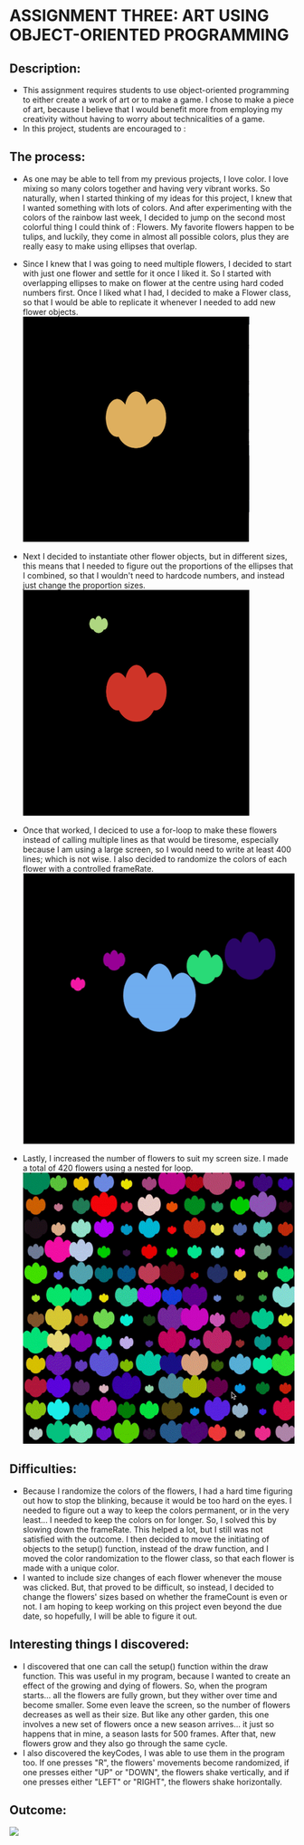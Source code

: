 # ASSIGNMENT THREE: ART USING OBJECT-ORIENTED PROGRAMMING

## Description: 
- This assignment requires students to use object-oriented programming to either create a work of art or to make a game. I chose to make a piece of art, because I believe that I would benefit more from employing my creativity without having to worry about technicalities of a game. 
- In this project, students are encouraged to :

## The process:
- As one may be able to tell from my previous projects, I love color. I love mixing so many colors together and having very vibrant works. So naturally, when I started thinking of my ideas for this project, I knew that I wanted something with lots of colors. And after experimenting with the colors of the rainbow last week, I decided to jump on the second most colorful thing I could think of : Flowers. My favorite flowers happen to be tulips, and luckily, they come in almost all possible colors, plus they are really easy to make using ellipses that overlap. 
- Since I knew that I was going to need multiple flowers, I decided to start with just one flower and settle for it once I liked it. So I started with overlapping ellipses to make on flower at the centre using hard coded numbers first. Once I liked what I had, I decided to make a Flower class, so that I would be able to replicate it whenever I needed to add new flower objects.
![](Media/neldas_photo_1.png)

- Next I decided to instantiate other flower objects, but in different sizes, this means that I needed to figure out the proportions of the ellipses that I combined, so that I wouldn't need to hardcode numbers, and instead just change the proportion sizes.
![](Media/neldas_photo_2.png)

- Once that worked, I deciced to use a for-loop to make these flowers instead of calling multiple lines as that would be tiresome, especially because I am using a large screen, so I would need to write at least 400 lines; which is not wise. I also decided to randomize the colors of each flower with a controlled frameRate.
![](Media/neldas_video_2.gif) 

- Lastly, I increased the number of flowers to suit my screen size. I made a total of 420 flowers using a nested for loop.
![](Media/neldas_video_3.gif)
## Difficulties:
- Because I randomize the colors of the flowers, I had a hard time figuring out how to stop the blinking, because it would be too hard on the eyes. I needed to figure out a way to keep the colors permanent, or in the very least... I needed to keep the colors on for longer. So, I solved this by slowing down the frameRate. This helped a lot, but I still was not satisfied with the outcome. I then decided to move the initiating of objects to the setup() function, instead of the draw function, and I moved the color randomization to the flower class, so that each flower is made with a unique color. 
- I wanted to include size changes of each flower whenever the mouse was clicked. But, that proved to be difficult, so instead, I decided to change the flowers' sizes based on whether the frameCount is even or not. I am hoping to keep working on this project even beyond the due date, so hopefully, I will be able to figure it out. 

## Interesting things I discovered:
- I discovered that one can call the setup() function within the draw function. This was useful in my program, because I wanted to create an effect of the growing and dying of flowers. So, when the program starts... all the flowers are fully grown, but they wither over time and become smaller. Some even leave the screen, so the number of flowers decreases as well as their size. But like any other garden, this one involves a new set of flowers once a new season arrives... it just so happens that in mine, a season lasts for 500 frames. After that, new flowers grow and they also go through the same cycle.
- I also discovered the keyCodes, I was able to use them in the program too. If one presses "R", the flowers' movements become randomized, if one presses either "UP" or "DOWN", the flowers shake vertically, and if one presses either "LEFT" or "RIGHT", the flowers shake horizontally.

## Outcome:
![](Media/neldas_video.gif)


